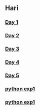 ## Hari
### [Day 1](https://github.com/Harikrishnankanjingattu/internship/blob/main/day1.md)
### [Day 2](https://github.com/Harikrishnankanjingattu/internship/blob/main/day2.md)
### [Day 3](https://github.com/Harikrishnankanjingattu/internship/blob/main/day4.md)
### [Day 4](https://github.com/Harikrishnankanjingattu/internship/blob/main/day4.md)
### [Day 5](https://github.com/Harikrishnankanjingattu/internship/blob/main/day5.md)
  ### [ python exp1](https://github.com/Harikrishnankanjingattu/internship/blob/main/exp5.py)
  ### [ python exp1](https://github.com/Harikrishnankanjingattu/internship/blob/main/exp2.py)
 
